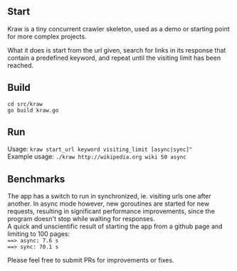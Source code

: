 ## Start
Kraw is a tiny concurrent crawler skeleton, used as a demo or starting point for more complex projects. 

What it does is start from the url given, search for links in its response that contain a predefined keyword, and repeat until the visiting limit has been reached.

## Build
`cd src/kraw`<br>
`go build kraw.go`

## Run 
Usage: `kraw start_url keyword visiting_limit [async|sync]"`<br>
Example usage: `./kraw http://wikipedia.org wiki 50 async`

## Benchmarks
The app has a switch to run in synchronized, ie. visiting urls one after another. In async mode however, new goroutines are started for new requests, resulting in significant performance improvements, since the program doesn't stop while waiting for responses.<br>
A quick and unscientific result of starting the app from a github page and limiting to 100 pages:<br>
`==> async: 7.6 s`<br>
`==> sync: 70.1 s`

Please feel free to submit PRs for improvements or fixes. 
